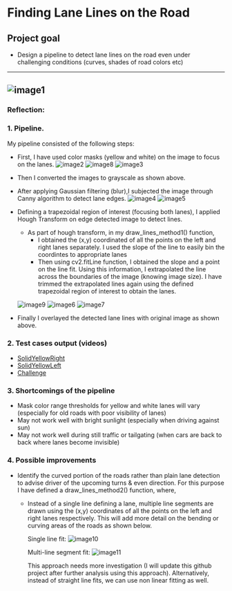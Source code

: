 # **Finding Lane Lines on the Road** 

## Project goal

* Design a pipeline to detect lane lines on the road even under challenging conditions (curves, shades of road colors etc) 
---
![image1](https://github.com/ashsiv/Simple-Lane-Detection-Algorithm/blob/master/src/examples/laneLines_thirdPass.jpg)
---
### Reflection:

### 1. Pipeline.

My pipeline consisted of the following steps:

* First, I have used color masks (yellow and white) on the image to focus on the lanes.
  ![image2](https://github.com/ashsiv/Simple-Lane-Detection-Algorithm/blob/master/src/examples/actual.jpg) 
  ![image8](https://github.com/ashsiv/Simple-Lane-Detection-Algorithm/blob/master/src/examples/colormask.jpg)
  ![image3](https://github.com/ashsiv/Simple-Lane-Detection-Algorithm/blob/master/src/examples/grayscale.jpg)
* Then I converted the images to grayscale as shown above.
  
* After applying Gaussian filtering (blur),I subjected the image through Canny algorithm to detect lane edges.
  ![image4](https://github.com/ashsiv/Simple-Lane-Detection-Algorithm/blob/master/src/examples/grayscale_blur.jpg)
  ![image5](https://github.com/ashsiv/Simple-Lane-Detection-Algorithm/blob/master/src/examples/canny.jpg)
* Defining a trapezoidal region of interest (focusing both lanes), I applied Hough Transform on edge detected image to detect lines.
    * As part of hough transform, in my draw_lines_method1() function,
        * I obtained the (x,y) coordinated of all the points on the left and right lanes separately. I used the slope of the line to               easily bin the coordintes to appropriate lanes
        * Then using cv2.fitLine function, I obtained the slope and a point on the line fit. Using this information, I extrapolated the           line across the boundaries of the image (knowing image size). I have trimmed the extrapolated lines again using the defined             trapezoidal region of interest to obtain the lanes.

  ![image9](https://github.com/ashsiv/Simple-Lane-Detection-Algorithm/blob/master/src/examples/roi.jpg)
  ![image6](https://github.com/ashsiv/Simple-Lane-Detection-Algorithm/blob/master/src/examples/extrapolation.jpg)
  ![image7](https://github.com/ashsiv/Simple-Lane-Detection-Algorithm/blob/master/src/examples/overlayed.jpg)
* Finally I overlayed the detected lane lines with original image as shown above.
  
### 2. Test cases output (videos)
* [SolidYellowRight](https://github.com/ashsiv/Simple-Lane-Detection-Algorithm/blob/master/src/test_videos_output/solidWhiteRight.mp4) 
* [SolidYellowLeft](https://github.com/ashsiv/Simple-Lane-Detection-Algorithm/blob/master/src/test_videos_output/solidYellowLeft.mp4) 
* [Challenge](https://github.com/ashsiv/Simple-Lane-Detection-Algorithm/tree/blob/src/test_videos_output/challenge.mp4) 

### 3. Shortcomings of the pipeline

* Mask color range thresholds for yellow and white lanes will vary (especially for old roads with poor visibility of lanes)
* May not work well with bright sunlight (especially when driving against sun)
* May not work well during still traffic or tailgating (when cars are back to back where lanes become invisible)


### 4. Possible improvements

* Identify the curved portion of the roads rather than plain lane detection to advise driver of the upcoming turns & even direction. For   this purpose I have defined a draw_lines_method2() function, where,
    * Instead of a single line defining a lane, multiple line segments are drawn using the (x,y) coordinates of all the points on the         left and right lanes respectively. This will add more detail on the bending or curving areas of the roads as shown below.
      
       Single line fit:
       ![image10](https://github.com/ashsiv/Simple-Lane-Detection-Algorithm/blob/master/src/examples/straightlanes.JPG)
       
       Multi-line segment fit:
       ![image11](https://github.com/ashsiv/Simple-Lane-Detection-Algorithm/blob/master/src/examples/curvedlanes.JPG)  
      
      This approach needs more investigation (I will update this github project after further analysis using this approach). Alternatively, instead of straight line fits, we can use non linear fitting as well.

